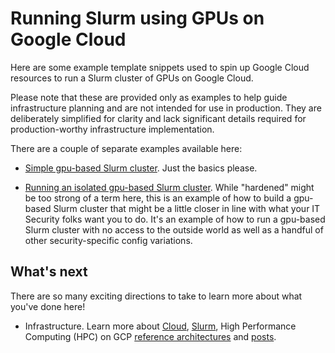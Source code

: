 # Running Slurm using GPUs on Google Cloud

Here are some example template snippets used to spin up Google Cloud resources
to run a Slurm cluster of GPUs on Google Cloud.

Please note that these are provided only as examples to help guide
infrastructure planning and are not intended for use in production. They are
deliberately simplified for clarity and lack significant details required for
production-worthy infrastructure implementation.

There are a couple of separate examples available here:

- [Simple gpu-based Slurm cluster](example-simple-gpu-cluster.md).  Just the
  basics please.

- [Running an isolated gpu-based Slurm cluster](example-isolated-gpu-cluster.md).  While
  "hardened" might be too strong of a term here, this is an example of how to build
  a gpu-based Slurm cluster that might be a little closer in line with what
  your IT Security folks want you to do.  It's an example of how to run
  a gpu-based Slurm cluster with no access to the outside world as well as
  a handful of other security-specific config variations.


## What's next

There are so many exciting directions to take to learn more about what you've
done here!

- Infrastructure.  Learn more about
  [Cloud](https://cloud.google.com/),
  [Slurm](https://slurm.schedmd.com/overview.html),
  High Performance Computing (HPC) on GCP
  [reference architectures](https://cloud.google.com/solutions/hpc/) and 
  [posts](https://cloud.google.com/blog/topics/hpc).

